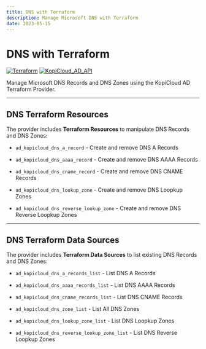 ```yaml
---
title: DNS with Terraform
description: Manage Microsoft DNS with Terraform
date: 2023-05-15
---
```


# DNS with Terraform
[![Terraform](https://img.shields.io/badge/terraform-v1.3+-blue.svg)](https://www.terraform.io/downloads.html) [![KopiCloud_AD_API](https://img.shields.io/badge/kopiCloud_ad-v1.0+-blueviolet.svg)](https://www.kopicloud-ad-api.com)

Manage Microsoft DNS Records and DNS Zones using the KopiCloud AD Terraform Provider.

----

## DNS Terraform Resources

The provider includes **Terraform Resources** to manipulate DNS Records and DNS Zones:


- ```ad_kopicloud_dns_a_record``` - Create and remove DNS A Records

- ```ad_kopicloud_dns_aaaa_record``` - Create and remove DNS AAAA Records

- ```ad_kopicloud_dns_cname_record``` - Create and remove DNS CNAME Records

- ```ad_kopicloud_dns_lookup_zone``` - Create and remove DNS Loopkup Zones

- ```ad_kopicloud_dns_reverse_lookup_zone``` - Create and remove DNS Reverse Loopkup Zones

----

## DNS Terraform Data Sources

The provider includes **Terraform Data Sources** to list existing DNS Records and DNS Zones:

- ```ad_kopicloud_dns_a_records_list``` - List DNS A Records

- ```ad_kopicloud_dns_aaaa_records_list``` - List DNS AAAA Records

- ```ad_kopicloud_dns_cname_records_list``` - List DNS CNAME Records

- ```ad_kopicloud_dns_zone_list``` - List All DNS Zones

- ```ad_kopicloud_dns_lookup_zone_list``` - List DNS Loopkup Zones

- ```ad_kopicloud_dns_reverse_lookup_zone_list``` - List DNS Reverse Loopkup Zones

